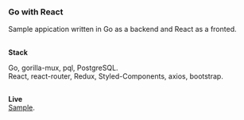 ### Go with React

Sample appication written in Go as a backend and React as a fronted.

##

**Stack**

Go, gorilla-mux, pql, PostgreSQL.  
React, react-router, Redux, Styled-Components, axios, bootstrap.

##

**Live**  
[Sample](https://cocky-sammet-ac0b1a.netlify.app/).
